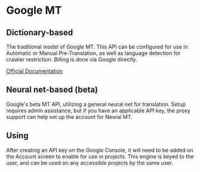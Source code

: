 # Google MT

## Dictionary-based

The traditional model of Google MT. This API can be configured for use in Automatic or Manual Pre-Translation, as well as language detection for crawler restriction. Billing is done via Google directly.

[Official Documentation](https://cloud.google.com/translate/)

## Neural net-based (beta)

Google's beta MT API, utilizing a general neural net for translation. Setup requires admin assistance, but if you have an applicable API key, the proxy support can help set up the account for Neural MT.

## Using

After creating an API key on the Google Console, it will need to be added on the Account screen to enable for use in projects. This engine is keyed to the user, and can be used on any accessible projects by the same user.